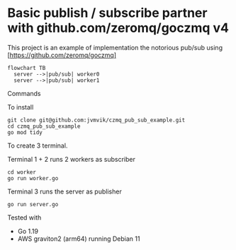 # Basic publish / subscribe partner with github.com/zeromq/goczmq v4

This project is an example of implementation the notorious pub/sub using [https://github.com/zeromq/goczmq]

```mermaid
flowchart TB
  server -->|pub/sub| worker0
  server -->|pub/sub| worker1
```

Commands

To install
```
git clone git@github.com:jvmvik/czmq_pub_sub_example.git
cd czmq_pub_sub_example
go mod tidy
```

To create 3 terminal.

Terminal 1 + 2 runs 2 workers as subscriber
```
cd worker
go run worker.go
```

Terminal 3 runs the server as publisher
```
go run server.go  
```

Tested with 
 - Go 1.19
 - AWS graviton2 (arm64) running Debian 11